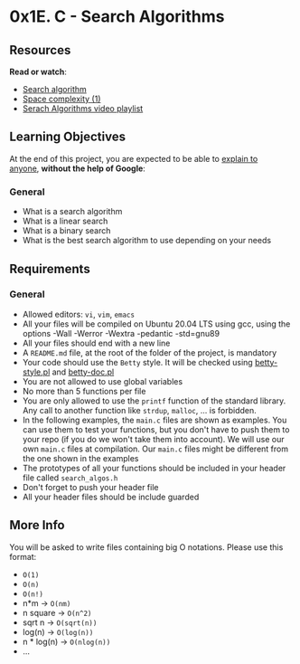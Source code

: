 0x1E. C - Search Algorithms
===========================

Resources
---------

**Read or watch**:

-   [Search algorithm](https://intranet.alxswe.com/rltoken/ap2kuRv8qrUMyQ0-MY3EXw "Search algorithm")
-   [Space complexity (1)](https://intranet.alxswe.com/rltoken/QK9ENdoTyqGs0d4_M3XE3g "Space complexity (1)")
-   [Serach Algorithms video playlist](https://intranet.alxswe.com/rltoken/_4-JUPlg6lfKZO2YPHCA7g "Serach Algorithms video playlist")

Learning Objectives
-------------------

At the end of this project, you are expected to be able to [explain to anyone](https://intranet.alxswe.com/rltoken/i0Ru9NIvGBHVAlsg7w5vVg "explain to anyone"), **without the help of Google**:

### General

-   What is a search algorithm
-   What is a linear search
-   What is a binary search
-   What is the best search algorithm to use depending on your needs

Requirements
------------

### General

-   Allowed editors: `vi`, `vim`, `emacs`
-   All your files will be compiled on Ubuntu 20.04 LTS using gcc, using the options -Wall -Werror -Wextra -pedantic -std=gnu89
-   All your files should end with a new line
-   A `README.md` file, at the root of the folder of the project, is mandatory
-   Your code should use the `Betty` style. It will be checked using [betty-style.pl](https://github.com/alx-tools/Betty/blob/master/betty-style.pl "betty-style.pl") and [betty-doc.pl](https://github.com/alx-tools/Betty/blob/master/betty-doc.pl "betty-doc.pl")
-   You are not allowed to use global variables
-   No more than 5 functions per file
-   You are only allowed to use the `printf` function of the standard library. Any call to another function like `strdup`, `malloc`, ... is forbidden.
-   In the following examples, the `main.c` files are shown as examples. You can use them to test your functions, but you don't have to push them to your repo (if you do we won't take them into account). We will use our own `main.c` files at compilation. Our `main.c` files might be different from the one shown in the examples
-   The prototypes of all your functions should be included in your header file called `search_algos.h`
-   Don't forget to push your header file
-   All your header files should be include guarded

More Info
---------

You will be asked to write files containing big O notations. Please use this format:

-   `O(1)`
-   `O(n)`
-   `O(n!)`
-   n*m -> `O(nm)`
-   n square -> `O(n^2)`
-   sqrt n -> `O(sqrt(n))`
-   log(n) -> `O(log(n))`
-   n * log(n) -> `O(nlog(n))`
-   ...
